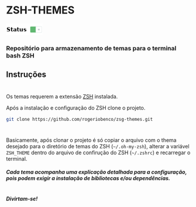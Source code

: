 # ZSH-THEMES

![status](https://raw.githubusercontent.com/rogeriobenco/cooltracker/master/public/img/status.png)

### Repositório para armazenamento de temas para o terminal bash ZSH

## Instruções
#
Os temas requerem a extensão [ZSH](https://github.com/ohmyzsh/ohmyzsh/wiki/Installing-ZSH) instalada.

Após a instalação e configuração do ZSH clone o projeto.
```sh
git clone https://github.com/rogeriobenco/zsg-themes.git
```
#
Basicamente, após clonar o projeto é só copiar o arquivo com o thema desejado para o diretório de temas do ZSH (```~/.oh-my-zsh```), alterar a variável ```ZSH_THEME``` dentro do arquivo de confirução do ZSH (```~/.zshrc```) e recarregar o terminal.

##### Cada tema acompanha uma explicação detalhada para a configuração, pois podem exigir a instalação de bibliotecas e/ou dependências.
#
#
##### Divirtam-se!

